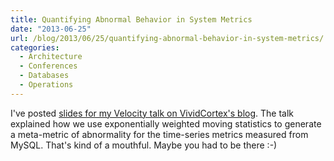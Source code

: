 ```yaml
---
title: Quantifying Abnormal Behavior in System Metrics
date: "2013-06-25"
url: /blog/2013/06/25/quantifying-abnormal-behavior-in-system-metrics/
categories:
  - Architecture
  - Conferences
  - Databases
  - Operations
---
```

I've posted [slides for my Velocity talk on VividCortex's blog][1]. The talk explained how we use exponentially weighted moving statistics to generate a meta-metric of abnormality for the time-series metrics measured from MySQL. That's kind of a mouthful. Maybe you had to be there :-)

 [1]: https://vividcortex.com/blog/2013/06/25/quantifying-abnormal-behavior/
